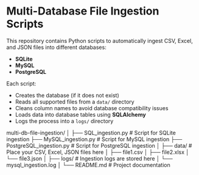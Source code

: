 # Multi-Database File Ingestion Scripts

This repository contains Python scripts to automatically ingest CSV, Excel, and JSON files into different databases:
- **SQLite**
- **MySQL**
- **PostgreSQL**

Each script:
- Creates the database (if it does not exist)
- Reads all supported files from a `data/` directory
- Cleans column names to avoid database compatibility issues
- Loads data into database tables using **SQLAlchemy**
- Logs the process into a `logs/` directory

multi-db-file-ingestion/
│
├── SQL_ingestion.py # Script for SQLite ingestion
├── MySQL_ingestion.py # Script for MySQL ingestion
├── PostgreSQL_ingestion.py # Script for PostgreSQL ingestion
│
├── data/ # Place your CSV, Excel, JSON files here
│ ├── file1.csv
│ ├── file2.xlsx
│ └── file3.json
│
├── logs/ # Ingestion logs are stored here
│ └── mysql_ingestion.log
│
└── README.md # Project documentation
